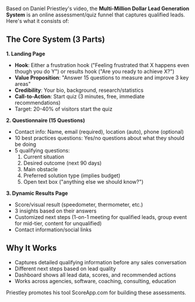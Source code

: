 Based on Daniel Priestley's video, the **Multi-Million Dollar Lead Generation System** is an online assessment/quiz funnel that captures qualified leads. Here's what it consists of:

## The Core System (3 Parts)

**1. Landing Page**
- **Hook**: Either a frustration hook ("Feeling frustrated that X happens even though you do Y") or results hook ("Are you ready to achieve X?")
- **Value Proposition**: "Answer 15 questions to measure and improve 3 key areas"
- **Credibility**: Your bio, background, research/statistics
- **Call-to-Action**: Start quiz (3 minutes, free, immediate recommendations)
- Target: 20-40% of visitors start the quiz

**2. Questionnaire (15 Questions)**
- Contact info: Name, email (required), location (auto), phone (optional)
- 10 best practices questions: Yes/no questions about what they should be doing
- 5 qualifying questions:
  1. Current situation
  2. Desired outcome (next 90 days)
  3. Main obstacle
  4. Preferred solution type (implies budget)
  5. Open text box ("anything else we should know?")

**3. Dynamic Results Page**
- Score/visual result (speedometer, thermometer, etc.)
- 3 insights based on their answers
- Customized next steps (1-on-1 meeting for qualified leads, group event for mid-tier, content for unqualified)
- Contact information/social links

## Why It Works
- Captures detailed qualifying information before any sales conversation
- Different next steps based on lead quality
- Dashboard shows all lead data, scores, and recommended actions
- Works across agencies, software, coaching, consulting, education

Priestley promotes his tool ScoreApp.com for building these assessments.